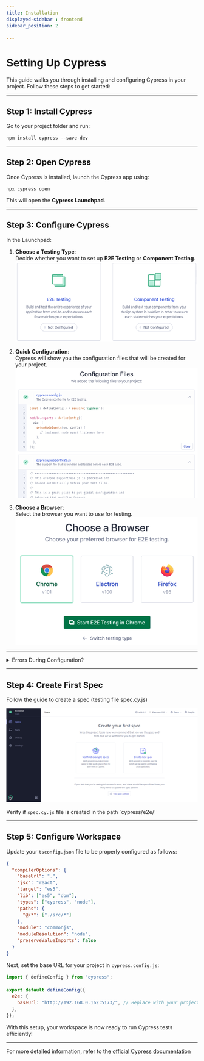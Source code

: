 ```yaml
---
title: Installation
displayed-sidebar : frontend
sidebar_position: 2

---
```



# Setting Up Cypress  

This guide walks you through installing and configuring Cypress in your project. Follow these steps to get started:  

---

## Step 1: Install Cypress  

Go to your project folder and run:  

```npm  
npm install cypress --save-dev  
```  

---

## Step 2: Open Cypress  

Once Cypress is installed, launch the Cypress app using:  

```npm  
npx cypress open  
```  

This will open the **Cypress Launchpad**.  

---

## Step 3: Configure Cypress  

In the Launchpad:  

1. **Choose a Testing Type**:  
   Decide whether you want to set up **E2E Testing** or **Component Testing**.  
   ![Testing Type](./assets/testingType.png)

2. **Quick Configuration**:  
   Cypress will show you the configuration files that will be created for your project.  
   ![Config Files](./assets/configFiles.png)

3. **Choose a Browser**:  
   Select the browser you want to use for testing.  
   ![Browser Choice](./assets/browserChoice.png)

---

<details>
<summary>
Errors During Configuration?
</summary>
<p>

Does the error look similar to:
![Configuration Error Image](./assets/configError.png)
Change the Config File to TypeScript:
Update the `cypress.config.js` file to `cypress.config.ts`.

Reference: https://github.com/cypress-io/cypress/issues/23552

</p>
</details>

---

## Step 4: Create First Spec
Follow the guide to create a spec (testing file spec.cy.js)

![create spec](./assets/createTestFile.png)

Verify if `spec.cy.js` file is created in the path `cypress/e2e/'

---

## Step 5: Configure Workspace  

Update your `tsconfig.json` file to be properly configured as follows:  

```json title="tsconfig.json"
{
  "compilerOptions": {
    "baseUrl": ".",  
    "jsx": "react",  
    "target": "es5",  
    "lib": ["es5", "dom"],  
    "types": ["cypress", "node"],  
    "paths": {
      "@/*": ["./src/*"]
    },  
    "module": "commonjs",  
    "moduleResolution": "node",  
    "preserveValueImports": false  
  }
}
```  

Next, set the base URL for your project in `cypress.config.js`:  

```javascript title="cypress.config.js"
import { defineConfig } from "cypress";

export default defineConfig({
  e2e: {
    baseUrl: "http://192.168.0.162:5173/", // Replace with your project's local server address
  },
});
```  

With this setup, your workspace is now ready to run Cypress tests efficiently!  


---
For more detailed information, refer to the [official Cypress documentation](https://docs.cypress.io/)
